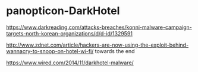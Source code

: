 # panopticon-DarkHotel

https://www.darkreading.com/attacks-breaches/konni-malware-campaign-targets-north-korean-organizations/d/d-id/1329591

http://www.zdnet.com/article/hackers-are-now-using-the-exploit-behind-wannacry-to-snoop-on-hotel-wi-fi/ towards the end

https://www.wired.com/2014/11/darkhotel-malware/
